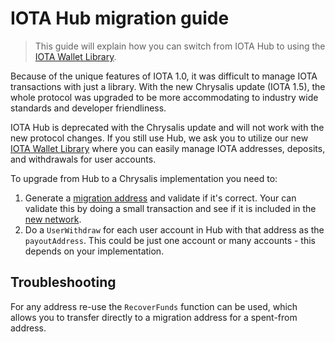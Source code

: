 # IOTA Hub migration guide

> This guide will explain how you can switch from IOTA Hub to using the [IOTA Wallet Library](https://wallet-lib.docs.iota.org).

Because of the unique features of IOTA 1.0, it was difficult to manage IOTA transactions with just a library. With the new Chrysalis update (IOTA 1.5), the whole protocol was upgraded to be more accommodating to industry wide standards and developer friendliness. 

IOTA Hub is deprecated with the Chrysalis update and will not work with the new protocol changes. If you still use Hub, we ask you to utilize our new [IOTA Wallet Library](https://wallet-lib.docs.iota.org) where you can easily manage IOTA addresses, deposits, and withdrawals for user accounts.

To upgrade from Hub to a Chrysalis implementation you need to:

1) Generate a [migration address](https://chrysalis.docs.iota.org/guides/token_guide.html?highlight=migration%20address#migration-address) and validate if it's correct.  Your can validate this by doing a small transaction and see if it is included in the [new network](https://explorer.iota.org/). 
2) Do a `UserWithdraw` for each user account in Hub with that address as the `payoutAddress`. This could be just one account or many accounts - this depends on your implementation.


## Troubleshooting
For any address re-use the `RecoverFunds` function can be used, which allows you to transfer directly to a migration address for a spent-from address.